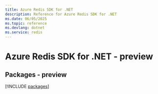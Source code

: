 ```yaml
---
title: Azure Redis SDK for .NET
description: Reference for Azure Redis SDK for .NET
ms.date: 06/05/2025
ms.topic: reference
ms.devlang: dotnet
ms.service: redis
---
```

# Azure Redis SDK for .NET - preview
## Packages - preview
[!INCLUDE [packages](redis-index.md)]